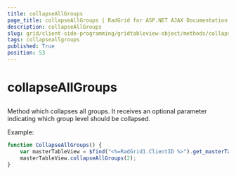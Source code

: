 ```yaml
---
title: collapseAllGroups
page_title: collapseAllGroups | RadGrid for ASP.NET AJAX Documentation
description: collapseAllGroups
slug: grid/client-side-programming/gridtableview-object/methods/collapseallgroups
tags: collapseallgroups
published: True
position: 53
---
```


# collapseAllGroups



## 

Method which collapses all groups. It receives an optional parameter indicating which group level should be collapsed.

Example:

````JavaScript
function CollapseAllGroups() {
    var masterTableView = $find("<%=RadGrid1.ClientID %>").get_masterTableView();
    masterTableView.collapseAllGroups(2);
}
````


